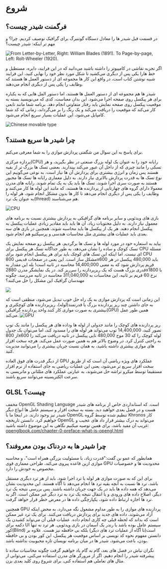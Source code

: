 # شروع
## فرگمنت شیدر چیست؟

در قسمت قبل شیدر ها را معادل دستگاه گوتنبرگ برای گرافیک توصیف کردیم. چرا؟ و مهم تر اینکه: شیدر چیست؟

![From Letter-by-Letter, Right: William Blades (1891). To Page-by-page, Left: Rolt-Wheeler (1920).](print.png)

اگر تجربه نقاشی در کامپیوتر را داشته باشید می‌‌دانید که در این فرایند، دایره، مستطیل و خط هارا یکی پس از دیگری می‌کشید تا شکل مورد نظر خود را نهایی کنید، این فرایند شبیه نوشتن کتاب است، در واقع این کار ها مجموعه ای از دستور العمل ها هستند که وظایف را یکی پس از دیگری انجام می‌دهند.

شیدر ها هم مجموعه ای از دستور العمل ها هستند، اما دستور المل هایی که به یکباره برای هر پیکسل روی صفحه اجرا می‌شود. این بدان معناست، کدی که می‌نویسید بسته به موقعیت پیکسل روی صفحه نمایش باید رفتار متفاوتی انجام دهد. برنامه شما مانند تابعی کار می‌کند که موقعیت را دریافت می‌کند و یک رنگ را بر می‌گرداند، زمانی که کد شما کامپایل می‌شود، این عملیات بسیار سریع انجام می‌‌شود.

![Chinese movable type](typepress.jpg)

## چرا شیدر ها سریع هستند؟

برای پاسخ به این سوال من شگفتی پردازش موازی را به شما معرفی می‌کنم.

پردازه مرکزی(CPU) رایانه خود را به عنوان یک لوله بزرگ صنعتی در نظر بگیرید، و هر تسکی را مانند چیزی که از داخل آن عبور می‌کند بپندارید. بعضی تسک ها بزرگ تر از بقیه هستند پس زمان و انرژی بیشتری برای پردازش آن ها نیاز است. به نوعی می‌گوییم این نوع تسک ها به قدرت پردازش بالاتری نیاز دارند. به دلیل معماری رایانه ها تسک ها مجبور هستند به صورت سری اجرا شوند، تسک ها باید یک به یک تمام شوند. رایانه های مدرن معمولا دارای گروه های چهارتایی از پردازنده ها هستند، که مانند این لوله ها کار می‌کنند و وظایف را یکی پس از دیگری انجام می‌دهد تا کار ها بدون مشکل انجام شود، هر لوله را به عنوان یک ترد(thread) هم می‌شناسند.

![CPU](00.jpeg)

بازی های ویدئویی و سایر برنامه های گرافیکی به پردازش بیشتری نسبت به برنامه های معمول نیاز دارند. به دلیل محتویات زیاد، آن ها باید باید مقادیر زیادی عملیات پیکسل به پیکسل انجام دهند. هر یک از پیکسل ها باید محاسبه شوند، همچنین در بازی های سه بعدی باید عملیات های بیشتری مثل محاسبات هندسی و پرسپکتیو هم انجام شود.

بیاید به استعاره خود در مورد لوله ها و تسک ها برگردیم، هر پیکسل رو صفحه نمایش یک تسک کوچک و ساده را نشان می‌دهد، به طور جداگانه تسک هر پیکسل برای CPU مسئله ای نیست. اما اینکه این تسک های کوچک باید برای هر پیکسل انجام شود برای CPU مشکل ساز است. این یعنی در صفحات قدیمی 800x600 باید 480,000 پیکسل در هر فریم پردازش شود که به معنی 14,400,000 محاسبه در ثانیه است! بله این مقدار به قدری بزرگ هست که یک ریزپردازنه را سرریز کند. در یک نمایشگر مدرن 2880x1800 با نرخ 60 فریم بر ثانیه، این محاسبات به 311,040,000 محاسبه در ثانیه می‌رسد. چگونه مهندسان گرافیک این مشکل را حل ‌می‌کنند؟

![](03.jpeg)

این زمانی است که پردازش موازی به یک راه حل خوب تبدیل می‌شود، منطقی است که به جای داشتن چند ریز پردازنده بزرگ یا قدرتمند(لوله)، ریزپردازنده های کوچکتری و بیشتری به صورت موازی کار کنند.واحد پردازنده گرافیکی(GPU) همین طور عمل می‌کند.
![GPU](04.jpeg)

ریز پردازنده های کوچک را مانند جدولی از لوله ها وداده های هر پیکسل را مانند یک توپ تصور کنید، 14,400,000 توپ می‌تواند هر لوله های را مسدود کند، اما می‌توان یک جدول از 800x600 لوله کوچک را که 30 موج 480,000 تایی پیکسل در ثانیه دریافت می‌کند را به راحتی کنترل کرد. در وضوح بالاتر هم به همین صورت عمل می‌کند. هرچه سخت افزار های موازی بیشتری داشته باشید، به همان نسبت جریان بیشتری را می‌توانید مدیریت کنید.

از دیگر قدرت های فوق العاده GPU عملکرد های ویژه ریاضی آن است که از طریق سخت افزار سریع تر می‌شود، یعنی این عملیات ریاضی به جای استفاده از نرم افزار مستقیما توسط میکرو تراشه حل می‌شوند، به عبارتی عملکرد های مثلثاتی و ماتریسی به سرعت الکتریسیته می‌توانند سریع باشند.

## GLSL چیست؟

مخفف OpenGL Shading Language است. که استانداردی خاص از برنامه های شیدر هست و در فصل بعدی خواهید دید. بسته به سخت افزار و سیستم عامل ها انواع دیگر شیدر نیز وجود دارند. در اینجا ما با OpenGL تنظیم شده توسط گروه Khronos کار خواهیم کرد. دانستن تاریخچه OpenGL می‌تواند به درک بیشتر قرار داد های عجیب و غریب آن مفید باشد، برای همین توصیه میکنیم نگاهی به این موضوع داشته باشید: [openglbook.com/chapter-0-preface-what-is-opengl.html](http://openglbook.com/chapter-0-preface-what-is-opengl.html)

## چرا شیدر ها به دردناک بودن معروفند؟

همانطور که عمو بن گفت:"قدرت زیاد، با مسئولیت بزرگی همراه است"، و محاسبه موازی ازین قاعده پیروی می‌کند، طراحی معماری قوی GPU محدودیت ها و خصوصیات مخصوص به خودش را دارد.

برای این که به صورت موازی هر لوله یا ترد اجرا شود. باید از هر ترد دیگری مستقل باشد، ترد ها نسبت به آنچه بقیه ترد ها انجام می‌دهد نا آگاه هستند. این محدودیت نشان می‌دهد که همه داده ها باید در یک جهت جریان داشته باشند. پس بررسی نتیجه یک ترد دیگر، اصلاح داده های ورودی و یا انتقال نتیجه یک ترد به ترد دیگر غیر ممکن است. اگر به ترد ها اجازه ارتباط داده شود، یکپارچگی داده ها در معرض خطر قرار خواهد گرفت.

همچنین GPU پردازنده های موازی را به طور مداوم مشغول نگه می‌دارد، به محض اینکه آزاد می‌شوند، داده های جدید برای پردازش دریافت می‌کنند. برای یک ترد غیر ممکن است که بداند که لحظه قبلی چه کاری انجام داده. عملیات قبلی آن می‌تواند کشیدن یک دکمه برای UI سیستم عامل بوده باشد یا رندر یک آسمان در بازی ویدئویی. هر ترد نه تنها کور(Blind) است(نا آگاه از عملیات ترد های دیگر) بلکه بی حافظه نیز هست. علاوه بر دانستن مفهوم نحوه کد نویسی بر اساس موقعیت هر پیکسل، این کور بودن و بی حافظه بودن، باعث می‌شود، شیدر ها در میان برنامه نویسان تازه محبوبیت نداشته باشد.

نگران نباش در فصل های بعد، گام به گام یاد خواهیم گرفت چگونه محاسبات ساده تا پیشرفته شیدر را انجام دهیم. اگر از مرورگر های مدرن استفاده می‌کنی، می‌توانی از مثال های تعاملی هم استفاده کنی، برای شروع روی کلید بعدی بزن.
